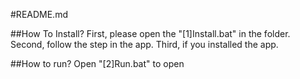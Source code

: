 #README.md

##How To Install?
First, please open the "[1]Install.bat" in the folder.
Second, follow the step in the app.
Third, if you installed the app.

##How to run?
Open "[2]Run.bat" to open
